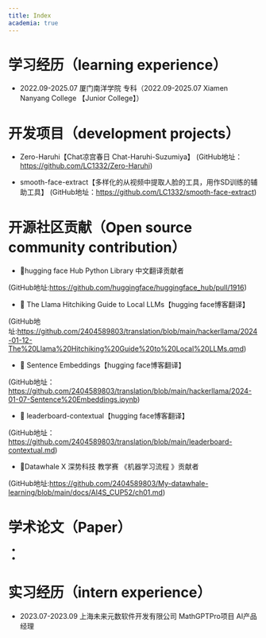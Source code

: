 ```yaml
---
title: Index
academia: true
---
```

# 学习经历（learning experience）

- 2022.09-2025.07 厦门南洋学院 专科（2022.09-2025.07 Xiamen Nanyang College 【Junior College】）

# 开发项目（development projects）

- Zero-Haruhi【Chat凉宫春日 Chat-Haruhi-Suzumiya】
(GitHub地址：https://github.com/LC1332/Zero-Haruhi)

- smooth-face-extract【多样化的从视频中提取人脸的工具，用作SD训练的辅助工具】
(GitHub地址：https://github.com/LC1332/smooth-face-extract)


# 开源社区贡献（Open source community contribution）

- 🤗hugging face Hub Python Library  中文翻译贡献者

(GitHub地址:https://github.com/huggingface/huggingface_hub/pull/1916)

- 🤗 The Llama Hitchiking Guide to Local LLMs【hugging  face博客翻译】

(GitHub地址:https://github.com/2404589803/translation/blob/main/hackerllama/2024-01-12-The%20Llama%20Hitchiking%20Guide%20to%20Local%20LLMs.qmd)

- 🤗 Sentence Embeddings【hugging  face博客翻译】

(GitHub地址：https://github.com/2404589803/translation/blob/main/hackerllama/2024-01-07-Sentence%20Embeddings.ipynb)

- 🤗 leaderboard-contextual【hugging  face博客翻译】

(GitHub地址：https://github.com/2404589803/translation/blob/main/leaderboard-contextual.md)

- 🐋Datawhale X 深势科技 教学赛 《机器学习流程 》贡献者  

(GitHub地址:https://github.com/2404589803/My-datawhale-learning/blob/main/docs/AI4S_CUP52/ch01.md)

# 学术论文（Paper）

- 

- 

# 实习经历（intern experience）

- 2023.07-2023.09  上海未来元数软件开发有限公司  MathGPTPro项目 AI产品经理

